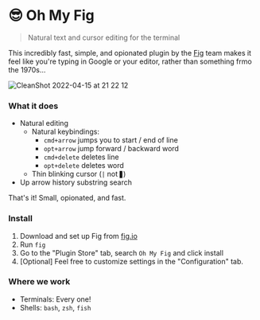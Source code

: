 # 😎 Oh My Fig 

> Natural text and cursor editing for the terminal

This incredibly fast, simple, and opionated plugin by the [Fig](https://fig.io?ref=github) team makes it feel like you're typing in Google or your editor, rather than something frmo the 1970s...


![CleanShot 2022-04-15 at 21 22 12](https://user-images.githubusercontent.com/4949076/163661182-bcc9f718-9ffd-40d3-b3b6-4b3f40de25c3.gif)


### What it does
* Natural editing
  * Natural keybindings:
    *  `cmd+arrow` jumps you to start / end of line
    *  `opt+arrow` jump forward / backward word
    *  `cmd+delete` deletes line
    *  `opt+delete` deletes word
  *  Thin blinking cursor (`|` not `▊`)
* Up arrow history substring search

That's it! Small, opionated, and fast. 


### Install
1. Download and set up Fig from [fig.io](https://fig.io)
2. Run `fig`
3. Go to the "Plugin Store" tab, search `Oh My Fig` and click install
4. [Optional] Feel free to customize settings in the "Configuration" tab.


### Where we work
* Terminals: Every one!
* Shells: `bash`, `zsh`, `fish`


